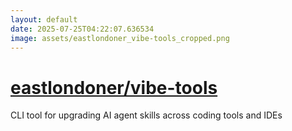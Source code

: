 ```yaml
---
layout: default
date: 2025-07-25T04:22:07.636534
image: assets/eastlondoner_vibe-tools_cropped.png
---
```


# [eastlondoner/vibe-tools](https://github.com/eastlondoner/vibe-tools)

CLI tool for upgrading AI agent skills across coding tools and IDEs
